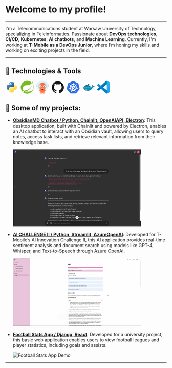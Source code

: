 # Welcome to my profile!

---

I'm a Telecommunications student at Warsaw University of Technology, specializing in Teleinformatics. Passionate about **DevOps technologies**, **CI/CD**, **Kubernetes**, **AI chatbots**, and **Machine Learning**. Currently, I'm working at **T-Mobile as a DevOps Junior**, where I’m honing my skills and working on exciting projects in the field.

___

## 🔧 Technologies & Tools
<div>
  <img src="https://github.com/devicons/devicon/blob/master/icons/python/python-original.svg" title="Python" alt="Python" width="40" height="40"/>&nbsp;
  <img src="https://github.com/devicons/devicon/blob/master/icons/spring/spring-original.svg" title="Spring Boot" alt="Spring Boot" width="40" height="40"/>&nbsp;
  <img src="https://raw.githubusercontent.com/cncf/artwork/master/projects/argo/icon/color/argo-icon-color.svg" title="ArgoCD" alt="ArgoCD" width="40" height="40"/>&nbsp;
  <img src="https://github.com/devicons/devicon/blob/master/icons/github/github-original.svg" title="GitHub" alt="GitHub" width="40" height="40"/>&nbsp;
  <img src="https://github.com/devicons/devicon/blob/master/icons/kubernetes/kubernetes-plain.svg" title="Kubernetes" alt="Kubernetes" width="40" height="40"/>&nbsp;
  <img src="https://github.com/devicons/devicon/blob/master/icons/docker/docker-original.svg" title="Docker" alt="Docker" width="40" height="40"/>&nbsp;
  <img src="https://github.com/devicons/devicon/blob/master/icons/vscode/vscode-original.svg" title="Visual Studio Code" alt="Visual Studio Code" width="40" height="40"/>&nbsp;
</div>

## 💼 Some of my projects:
- **[ObsidianMD Chatbot / Python, Chainlit, OpenAIAPI, Electron](https://github.com/perrohombre/ObsidianMD_Chatbot)**: This desktop application, built with Chainlit and powered by Electron, enables an AI chatbot to interact with an Obsidian vault, allowing users to query notes, access task lists, and retrieve relevant information from their knowledge base.
  
  <img src="Demo.png" alt="ObsidianMD Chatbot Demo" width="400"/>

- **[AI CHALLENGE II / Python, Streamlit, AzureOpenAI](https://github.com/perrohombre/AI-CHALLENGE-II)**: Developed for T-Mobile’s AI Innovation Challenge II, this AI application provides real-time sentiment analysis and document search using models like GPT-4, Whisper, and Text-to-Speech through Azure OpenAI.
  
  <img src="Demo_AI_Challenge_II.png" alt="AI CHALLENGE II Demo" width="400"/>

- **[Football Stats App / Django, React](https://github.com/perrohombre/football-stats-app)**: Developed for a university project, this basic web application enables users to view football leagues and player statistics, including goals and assists.
  
  <img src="Demo_Paint.png" alt="Football Stats App Demo" width="400"/>
___


